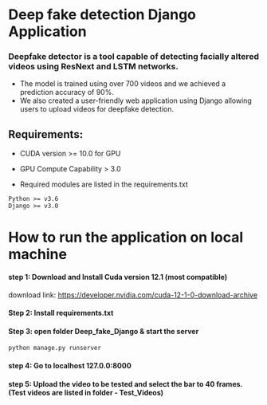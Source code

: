 # Deep fake detection Django Application

### Deepfake detector is a tool capable of detecting facially altered videos using ResNext and LSTM networks.
- The model is trained using over 700 videos and we achieved a prediction accuracy of 90%. 
- We also created a user-friendly web application using Django allowing users to upload videos for deepfake detection.

## Requirements:

- CUDA version >= 10.0 for GPU
- GPU Compute Capability > 3.0 


- Required modules are listed in the requirements.txt
```
Python >= v3.6
Django >= v3.0
```

# How to run the application on local machine

#### step 1: Download and Install Cuda version 12.1 (most compatible)

download link: https://developer.nvidia.com/cuda-12-1-0-download-archive

#### Step 2: Install requirements.txt 

#### Step 3: open folder Deep_fake_Django & start the server

`python manage.py runserver`

#### step 4: Go to localhost 127.0.0:8000 

#### step 5: Upload the video to be tested and select the bar to 40 frames. (Test videos are listed in folder - Test_Videos)